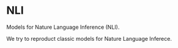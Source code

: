 # NLI
Models for Nature Language Inference (NLI).

We try to reproduct classic models for Nature Language Inferece. 



